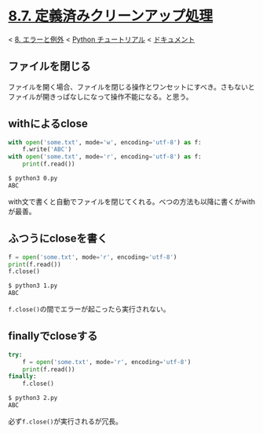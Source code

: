 # [8.7. 定義済みクリーンアップ処理](https://docs.python.jp/3/tutorial/errors.html#predefined-clean-up-actions)

< [8. エラーと例外](https://docs.python.jp/3/tutorial/errors.html#errors-and-exceptions) < [Python チュートリアル](https://docs.python.jp/3/tutorial/index.html) < [ドキュメント](https://docs.python.jp/3/index.html)

## ファイルを閉じる

ファイルを開く場合、ファイルを閉じる操作とワンセットにすべき。さもないとファイルが開きっぱなしになって操作不能になる。と思う。

## withによるclose

```python
with open('some.txt', mode='w', encoding='utf-8') as f:
    f.write('ABC')
with open('some.txt', mode='r', encoding='utf-8') as f:
    print(f.read())
```
```sh
$ python3 0.py 
ABC
```

with文で書くと自動でファイルを閉じてくれる。べつの方法も以降に書くがwithが最善。

## ふつうにcloseを書く

```python
f = open('some.txt', mode='r', encoding='utf-8')
print(f.read())
f.close()
```
```sh
$ python3 1.py 
ABC
```

`f.close()`の間でエラーが起こったら実行されない。

## finallyでcloseする

```python
try:
    f = open('some.txt', mode='r', encoding='utf-8')
    print(f.read())
finally:
    f.close()
```
```sh
$ python3 2.py 
ABC
```

必ず`f.close()`が実行されるが冗長。

